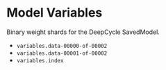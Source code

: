 # Model Variables

Binary weight shards for the DeepCycle SavedModel.

- `variables.data-00000-of-00002`
- `variables.data-00001-of-00002`
- `variables.index`
